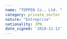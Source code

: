 ```yaml
---
name: "TOPPEN Co., Ltd. "
category: private_sector
nature: "Entreprise"
nationality: JPN
date_signed: '2018-11-12'
---
```

    